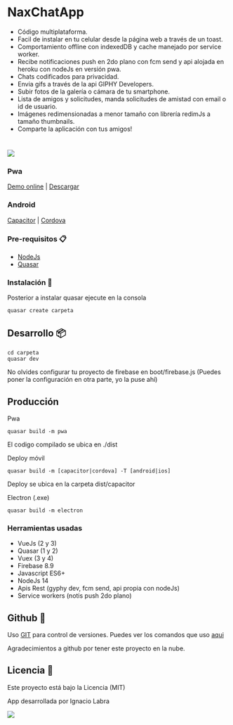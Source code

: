 # NaxChatApp


  
* Código multiplataforma.
* Facil de instalar en tu celular desde la página web a través de un toast.
* Comportamiento offline con indexedDB y cache manejado por service worker.
* Recibe notificaciones push en 2do plano con fcm send y api alojada en heroku con nodeJs en versión pwa.
* Chats codificados para privacidad.
* Envia gifs a través de la api GIPHY Developers.
* Subir fotos de la galería o cámara de tu smartphone.
* Lista de amigos y solicitudes, manda solicitudes de amistad con email o id de usuario.
* Imágenes redimensionadas a menor tamaño con librería redimJs a tamaño thumbnails.
* Comparte la aplicación con tus amigos!

#
![](./public/NaxChatApp.gif)

### Pwa

[Demo online](https://asdf-3e590.web.app/) | [Descargar](./dist/Pwa/)

### Android

[Capacitor](./dist/Android/naxChat_Capacitor_1.5.2.apk) | [Cordova ](./dist/Android/naxChat_Cordova_1.36.apk)

### Pre-requisitos 📋

* [NodeJs](https://nodejs.org/es/)
* [Quasar](https://quasar.dev/quasar-cli/installation)

### Instalación 🔧

Posterior a instalar quasar ejecute en la consola
```
quasar create carpeta
```

## Desarrollo 📦


```shell
cd carpeta
quasar dev
```
No olvides configurar tu proyecto de firebase en boot/firebase.js (Puedes poner la configuración en otra parte, yo la puse ahí)

## Producción

Pwa
```
quasar build -m pwa
```
El codigo compilado se ubica en ./dist

Deploy móvil
```
quasar build -m [capacitor|cordova] -T [android|ios]
```

Deploy se ubica en la carpeta dist/capacitor

Electron (.exe)
```
quasar build -m electron
```

### Herramientas usadas

* VueJs (2 y 3)
* Quasar (1 y 2)
* Vuex (3 y 4)
* Firebase 8.9
* Javascript ES6+
* NodeJs 14
* Apis Rest (gyphy dev, fcm send, api propia con nodeJs)
* Service workers (notis push 2do plano)

## Github 📌

Uso [GIT](https://git-scm.com/) para control de versiones.
Puedes ver los comandos que uso [aqui](https://nacholabraweb.000webhostapp.com/Tutoriales#/Github)

Agradecimientos a github por tener este proyecto en la nube.

## Licencia 📄

Este proyecto está bajo la Licencia (MIT)

App desarrollada por Ignacio Labra

![](https://raw.githubusercontent.com/naxo25/App-Chat-Quasar-VueJs-Firebase/6f1020b77b2abfcdcf4f7c50125ffedd957a584e/assets/quasar-logo-full1.svg)

